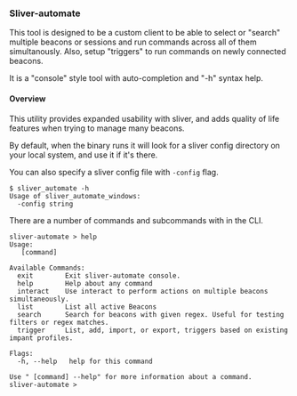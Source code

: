 ### Sliver-automate 
 
This tool is designed to be a custom client to be able to select or "search" multiple beacons or sessions and run commands across all of them simultanously. Also, setup "triggers" to run commands on newly connected beacons. 

It is a "console" style tool with auto-completion and "-h" syntax help.

#### Overview

This utility provides expanded usability with sliver, and adds quality of life features when trying to manage many beacons.

By default, when the binary runs it will look for a sliver config directory on your local system, and use it if it's there. 

You can also specify a sliver config file with `-config` flag.
```
$ sliver_automate -h
Usage of sliver_automate_windows:
  -config string
```
There are a number of commands and subcommands with in the CLI. 
```
sliver-automate > help
Usage:
   [command]

Available Commands:
  exit        Exit sliver-automate console.
  help        Help about any command
  interact    Use interact to perform actions on multiple beacons simultaneously.
  list        List all active Beacons
  search      Search for beacons with given regex. Useful for testing filters or regex matches.
  trigger     List, add, import, or export, triggers based on existing impant profiles.

Flags:
  -h, --help   help for this command

Use " [command] --help" for more information about a command. 
sliver-automate >
```